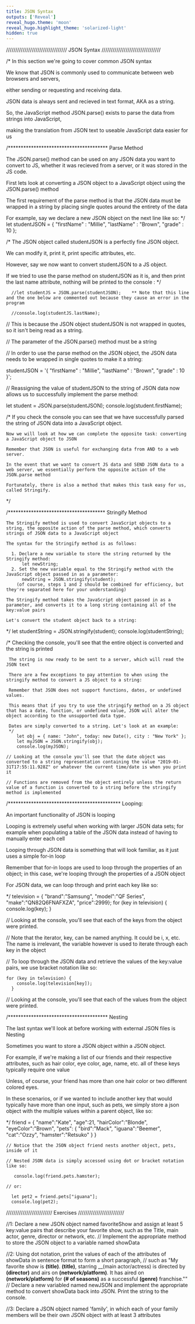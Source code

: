 ```yaml
---
title: JSON Syntax
outputs: ['Reveal']
reveal_hugo.theme: 'moon'
reveal_hugo.highlight_theme: 'solarized-light'
hidden: true
---
```

///////////////////////////////// JSON Syntax ////////////////////////////////

/* In this section we're going to cover common JSON syntax 

  We know that JSON is commonly used to communicate between web browsers and servers, 
 
  either sending or requesting and receiving data.
  
  JSON data is always sent and recieved in text format, AKA as a string.
  
  So, the JavaScript method JSON.parse() exists to parse the data from strings into JavaScript, 
  
  making the translation from JSON text to useable JavaScript data easier for us
  

/*************************************** Parse Method


  The JSON.parse() method can be used on any JSON data you want to convert to JS, whether it was recieved from a server, or it was stored in the JS code.
  
  First lets look at converting a JSON object to a JavaScript object using the JSON.parse() method

  The first requirement of the parse method is that the JSON data must be wrapped in a string by placing single quotes around the entirety of the data
  
  For example, say we declare a new JSON object on the next line like so:
  */  
      let studentJSON = { "firstName" : "Millie", "lastName" : "Brown", "grade" : 10 };

  /* The JSON object called studentJSON is a perfectly fine JSON object.
  
  We can modify it, print it, print specific attributes, etc. 
  
  However, say we now want to convert studentJSON to a JS object. 
  
  If we tried to use the parse method on studentJSON as it is, and then print the last name attribute, nothing will be printed to the console :
  */ 

      //let studentJS = JSON.parse(studentJSON);    ** Note that this line and the one below are commented out because they cause an error in the program

      //console.log(studentJS.lastName);

 // This is because the JSON object studentJSON is not wrapped in quotes, so it isn't being read as a string.

 // The parameter of the JSON.parse() method must be a string 

 // In order to use the parse method on the JSON object, the JSON data needs to be wrapped in single quotes to make it a string:

   studentJSON = '{ "firstName" : "Millie", "lastName" : "Brown", "grade" : 10 }';

 // Reassigning the value of studentJSON to the string of JSON data now allows us to successfully implement the parse method:

   let student = JSON.parse(studentJSON);
   console.log(student.firstName);

 /* If you check the console you can see that we have successfully parsed the string of JSON data into a JavaScript object.

    Now we will look at how we can complete the opposite task: converting a JavaScript object to JSON

    Remember that JSON is useful for exchanging data from AND to a web server.

    In the event that we want to convert JS data and SEND JSON data to a web server, we essentially perform the opposite action of the JSON.parse method

    Fortunately, there is also a method that makes this task easy for us, called Stringify.
*/


/************************************** Stringify Method

    The Stringify method is used to convert JavaScript objects to a string, the opposite action of the parse method, which converts strings of JSON data to a JavaScript object

    The syntax for the Stringify method is as follows:

      1. Declare a new variable to store the string returned by the Stringify method:
          let newString;
      2. Set the new variable equal to the Stringify method with the JavaScript object passed in as a parameter:
          newString = JSON.stringify(student);
        (of course, steps 1 and 2 should be combined for efficiency, but they're separated here for your understanding)

    The Stringify method takes the JavaScript object passed in as a parameter, and converts it to a long string containing all of the key:value pairs

    Let's convert the student object back to a string: 

*/
      let studentString = JSON.stringify(student);
      console.log(studentString);

  /* Checking the console, you'll see that the entire object is converted and the string is printed
   
     The string is now ready to be sent to a server, which will read the JSON text

     There are a few exceptions to pay attention to when using the stringify method to convert a JS object to a string:

     Remember that JSON does not support functions, dates, or undefined values. 

     This means that if you try to use the stringify method on a JS object that has a date, function, or undefined value, JSON will alter the object according to the unsupported data type.

     Dates are simply converted to a string. Let's look at an example:
     */
        let obj = { name: "John", today: new Date(), city : "New York" };
        let myJSON = JSON.stringify(obj);
        console.log(myJSON);

    // Looking at the console you'll see that the date object was converted to a string representation containing the value "2019-01-31T17:55:11.928Z" or whatever the current time/date is when you print it 
    
    // Functions are removed from the object entirely unless the return value of a function is converted to a string before the stringify method is implemented

   

/******************************************** Looping:

  An important functionality of JSON is looping
  
  Looping is extremely useful when working with larger JSON data sets; for example when populating a table of the JSON data instead of having to manually enter each cell
  
  Looping through JSON data is something that will look familiar, as it just uses a simple for-in loop
  
  Remember that for-in loops are used to loop through the properties of an object; in this case, we're looping through the properties of a JSON object
  
  For JSON data, we can loop through and print each key like so:
  
  */
      television = { "brand":"Samsung", "model":"QF Series", "make":"QN82Q6FNAFXZA", "price":2999};
      for (key in television) {
        console.log(key);
      }

// Looking at the console, you'll see that each of the keys from the object were printed.

// Note that the iterator, key, can be named anything. It could be i, x, etc. The name is irrelevant, the variable however is used to iterate through each key in the object

// To loop through the JSON data and retrieve the values of the key:value pairs, we use bracket notation like so:

    for (key in television) {
        console.log(television[key]);
      }

// Looking at the console, you'll see that each of the values from the object were printed.


/***************************************  Nesting

  The last syntax we'll look at before working with external JSON files is Nesting
  
  Sometimes you want to store a JSON object within a JSON object.
  
  For example, if we're making a list of our friends and their respective attributes, such as hair color, eye color, age, name, etc. all of these keys typically require one value
  
  Unless, of course, your friend has more than one hair color or two different colored eyes.
  
  In these scenarios, or if we wanted to include another key that would typically have more than one input, such as pets, we simply store a json object with the multiple values within a parent object, like so:
    
*/
      friend = {
        "name":"Kate",
        "age":21,
        "hairColor":"Blonde",
        "eyeColor":"Brown",
        "pets": {
          "bird":"Mack",
          "iguana":"Beemer",
          "cat":"Ozzy",
          "hamster":"Retsuko"
        }
       }


    // Notice that the JSON object friend nests another object, pets, inside of it

    // Nested JSON data is simply accessed using dot or bracket notation like so:

       console.log(friend.pets.hamster);

    // or:

      let pet2 = friend.pets["iguana"];
      console.log(pet2);
  
///////////////////////// Exercises /////////////////////////

//1: Declare a new JSON object named favoriteShow and assign at least 5 key:value pairs that describe your favorite show, such as the Title, main actor, genre, director or network, etc.
  // Implement the appropriate method to store the JSON object to a variable named showData

//2: Using dot notation, print the values of each of the attributes of showData in sentence format to form a short paragraph, 
    // such as "My favorite show is __(title)__. __(title)__, starring __(main actor/actress) is directed by __(director)__ and airs on __(network/platform)__. It has aired on __(network/platform)__ for __(# of seasons)__ as a successful __(genre)__ franchise.""
  // Declare a new variabled named newJSON and implement the appropriate method to convert showData back into JSON. Print the string to the console.

//3: Declare a JSON object named 'family', in which each of your family members will be their own JSON object with at least 3 attributes






